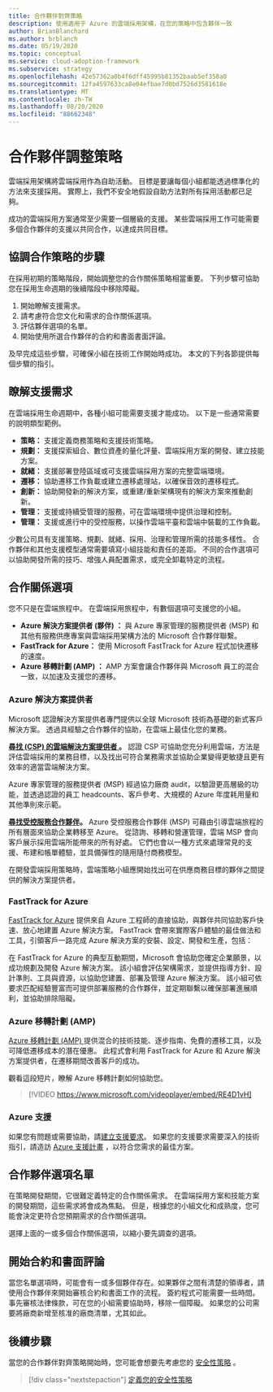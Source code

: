 ```yaml
---
title: 合作夥伴對齊策略
description: 使用適用于 Azure 的雲端採用架構，在您的策略中包含夥伴一致
author: BrianBlanchard
ms.author: brblanch
ms.date: 05/19/2020
ms.topic: conceptual
ms.service: cloud-adoption-framework
ms.subservice: strategy
ms.openlocfilehash: 42e57362a0b4f6dff45995b81352baab5ef358a0
ms.sourcegitcommit: 12fa4597633ca8e04efbae7d0bd7526d3581618e
ms.translationtype: MT
ms.contentlocale: zh-TW
ms.lasthandoff: 08/20/2020
ms.locfileid: "88662348"
---
```

<!-- cSpell:ignore MSPs -->

# <a name="strategy-for-partner-alignment"></a>合作夥伴調整策略

雲端採用架構將雲端採用作為自助活動。 目標是要讓每個小組都能透過標準化的方法來支援採用。 實際上，我們不安全地假設自助方法對所有採用活動都已足夠。

成功的雲端採用方案通常至少需要一個層級的支援。 某些雲端採用工作可能需要多個合作夥伴的支援以共同合作，以達成共同目標。

## <a name="steps-to-align-the-partnership-strategy"></a>協調合作策略的步驟

在採用初期的策略階段，開始調整您的合作關係策略相當重要。 下列步驟可協助您在採用生命週期的後續階段中移除障礙。

1. 開始瞭解支援需求。
1. 請考慮符合您文化和需求的合作關係選項。
1. 評估夥伴選項的名單。
1. 開始使用所選合作夥伴的合約和書面書面評論。

及早完成這些步驟，可確保小組在技術工作開始時成功。 本文的下列各節提供每個步驟的指引。

## <a name="understanding-support-needs"></a>瞭解支援需求

在雲端採用生命週期中，各種小組可能需要支援才能成功。 以下是一些通常需要的說明類型範例。

- **策略：** 支援定義商務策略和支援技術策略。
- **規劃：** 支援探索組合、數位資產的量化評量、雲端採用方案的開發、建立技能方案。
- **就緒：** 支援部署登陸區域或可支援雲端採用方案的完整雲端環境。
- **遷移：** 協助遷移工作負載或建立遷移處理站，以確保音效的遷移程式。
- **創新：** 協助開發新的解決方案，或重建/重新架構現有的解決方案來推動創新。
- **管理：** 支援或持續受管理的服務，可在雲端環境中提供治理和控制。
- **管理：** 支援或進行中的受控服務，以操作雲端平臺和雲端中裝載的工作負載。

少數公司具有支援策略、規劃、就緒、採用、治理和管理所需的技能多樣性。 合作夥伴和其他支援模型通常需要填寫小組技能和責任的差距。
不同的合作選項可以協助開發所需的技巧、增強人員配置需求，或完全卸載特定的流程。

## <a name="partnership-options"></a>合作關係選項

您不只是在雲端旅程中。 在雲端採用旅程中，有數個選項可支援您的小組。

- **Azure 解決方案提供者 (夥伴) ：** 與 Azure 專家管理的服務提供者 (MSP) 和其他有服務供應專案與雲端採用架構方法的 Microsoft 合作夥伴聯繫。
- **FastTrack for Azure：** 使用 Microsoft FastTrack for Azure 程式加快遷移的速度。
- **Azure 移轉計劃 (AMP) ：** AMP 方案會讓合作夥伴與 Microsoft 員工的混合一致，以加速及支援您的遷移。

### <a name="azure-solution-providers"></a>Azure 解決方案提供者

Microsoft 認證解決方案提供者專門提供以全球 Microsoft 技術為基礎的新式客戶解決方案。 透過具經驗之合作夥伴的協助，在雲端上最佳化您的業務。

**[尋找 (CSP) 的雲端解決方案提供者 ](https://www.microsoft.com/solution-providers/home)。** 認證 CSP 可協助您充分利用雲端，方法是評估雲端採用的業務目標，以及找出可符合業務需求並協助企業變得更敏捷且更有效率的適當雲端解決方案。

Azure 專家管理的服務提供者 (MSP) 經過協力廠商 audit，以驗證更高層級的功能，並透過認證的員工 headcounts、客戶參考、大規模的 Azure 年度耗用量和其他準則來示範。

**[尋找受控服務合作夥伴](https://www.microsoft.com/solution-providers/search?cacheid=16a3b49b-fef2-449d-bdf0-628008114cca)。** Azure 受控服務合作夥伴 (MSP) 可藉由引導雲端旅程的所有層面來協助企業轉移至 Azure。 從諮詢、移轉和營運管理，雲端 MSP 會向客戶展示採用雲端所能帶來的所有好處。 它們也會以一種方式來處理常見的支援、布建和帳單體驗，並具備彈性的隨用隨付商務模型。

在開發雲端採用策略時，雲端策略小組應開始找出可在供應商務目標的夥伴之間提供的解決方案提供者。

### <a name="fasttrack-for-azure"></a>FastTrack for Azure

[FastTrack for Azure](https://azure.microsoft.com/programs/azure-fasttrack) 提供來自 Azure 工程師的直接協助，與夥伴共同協助客戶快速、放心地建置 Azure 解決方案。 FastTrack 會帶來實際客戶體驗的最佳做法和工具，引領客戶一路完成 Azure 解決方案的安裝、設定、開發和生產，包括：

在 FastTrack for Azure 的典型互動期間，Microsoft 會協助您確定企業願景，以成功規劃及開發 Azure 解決方案。 該小組會評估架構需求，並提供指導方針、設計準則、工具與資源，以協助您建置、部署及管理 Azure 解決方案。 該小組可依要求匹配經驗豐富而可提供部署服務的合作夥伴，並定期聯繫以確保部署進展順利，並協助排除阻礙。

### <a name="azure-migration-program-amp"></a>Azure 移轉計劃 (AMP) 

[Azure 移轉計劃 (AMP) ](https://azure.microsoft.com/migration/migration-program)提供混合的技術技能、逐步指南、免費的遷移工具，以及可降低遷移成本的潛在優惠。
此程式會利用 FastTrack for Azure 和 Azure 解決方案提供者，在遷移期間改善客戶的成功。

觀看這段短片，瞭解 Azure 移轉計劃如何協助您。

<!-- markdownlint-disable MD034 -->

> [!VIDEO https://www.microsoft.com/videoplayer/embed/RE4D1vH]

<!-- markdownlint-enable MD034 -->

### <a name="azure-support"></a>Azure 支援

如果您有問題或需要協助，請[建立支援要求](https://portal.azure.com/#blade/microsoft_azure_support/helpandsupportblade/newsupportrequest)。 如果您的支援要求需要深入的技術指引，請造訪 [Azure 支援計畫](https://azure.microsoft.com/support/plans) ，以符合您需求的最佳方案。

## <a name="shortlist-of-partner-options"></a>合作夥伴選項名單

在策略開發期間，它很難定義特定的合作關係需求。 在雲端採用方案和技能方案的開發期間，這些需求將會成為焦點。
但是，根據您的小組文化和成熟度，您可能會決定更符合您預期需求的合作關係選項。

選擇上面的一或多個合作關係選項，以縮小要先調查的選項。

## <a name="begin-contract-and-paperwork-reviews"></a>開始合約和書面評論

當您名單選項時，可能會有一或多個夥伴存在。如果夥伴之間有清楚的領導者，請使用合作夥伴來開始審核合約和書面工作的流程。
簽約程式可能需要一些時間。 事先審核法律條款，可在您的小組需要協助時，移除一個障礙。
如果您的公司需要將廠商新增至核准的廠商清單，尤其如此。

## <a name="next-steps"></a>後續步驟

當您的合作夥伴對齊策略開始時，您可能會想要先考慮您的 [安全性策略](./define-security-strategy.md) 。

> [!div class="nextstepaction"]
> [定義您的安全性策略](./define-security-strategy.md)
